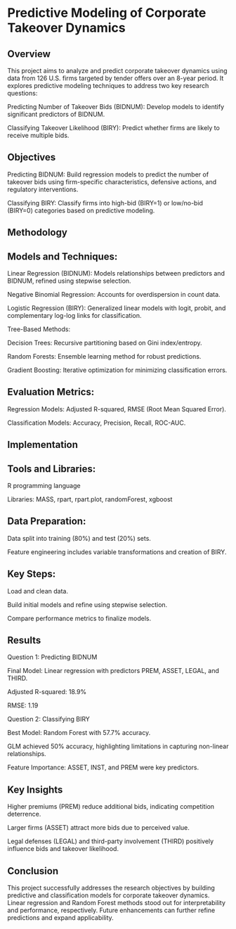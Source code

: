 # Predictive Modeling of Corporate Takeover Dynamics

## Overview

This project aims to analyze and predict corporate takeover dynamics using data from 126 U.S. firms targeted by tender offers over an 8-year period. It explores predictive modeling techniques to address two key research questions:

Predicting Number of Takeover Bids (BIDNUM): Develop models to identify significant predictors of BIDNUM.

Classifying Takeover Likelihood (BIRY): Predict whether firms are likely to receive multiple bids.

## Objectives

Predicting BIDNUM: Build regression models to predict the number of takeover bids using firm-specific characteristics, defensive actions, and regulatory interventions.

Classifying BIRY: Classify firms into high-bid (BIRY=1) or low/no-bid (BIRY=0) categories based on predictive modeling.

## Methodology

## Models and Techniques:

Linear Regression (BIDNUM): Models relationships between predictors and BIDNUM, refined using stepwise selection.

Negative Binomial Regression: Accounts for overdispersion in count data.

Logistic Regression (BIRY): Generalized linear models with logit, probit, and complementary log-log links for classification.

Tree-Based Methods:

Decision Trees: Recursive partitioning based on Gini index/entropy.

Random Forests: Ensemble learning method for robust predictions.

Gradient Boosting: Iterative optimization for minimizing classification errors.

## Evaluation Metrics:

Regression Models: Adjusted R-squared, RMSE (Root Mean Squared Error).

Classification Models: Accuracy, Precision, Recall, ROC-AUC.

## Implementation

## Tools and Libraries:

R programming language

Libraries: MASS, rpart, rpart.plot, randomForest, xgboost

## Data Preparation:

Data split into training (80%) and test (20%) sets.

Feature engineering includes variable transformations and creation of BIRY.

## Key Steps:

Load and clean data.

Build initial models and refine using stepwise selection.

Compare performance metrics to finalize models.

## Results

Question 1: Predicting BIDNUM

Final Model: Linear regression with predictors PREM, ASSET, LEGAL, and THIRD.

Adjusted R-squared: 18.9%

RMSE: 1.19

Question 2: Classifying BIRY

Best Model: Random Forest with 57.7% accuracy.

GLM achieved 50% accuracy, highlighting limitations in capturing non-linear relationships.

Feature Importance: ASSET, INST, and PREM were key predictors.

## Key Insights

Higher premiums (PREM) reduce additional bids, indicating competition deterrence.

Larger firms (ASSET) attract more bids due to perceived value.

Legal defenses (LEGAL) and third-party involvement (THIRD) positively influence bids and takeover likelihood.

## Conclusion

This project successfully addresses the research objectives by building predictive and classification models for corporate takeover dynamics. Linear regression and Random Forest methods stood out for interpretability and performance, respectively. Future enhancements can further refine predictions and expand applicability.

